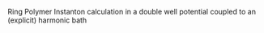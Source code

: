 Ring Polymer Instanton calculation in a double well potential coupled to an (explicit) harmonic bath 

  
